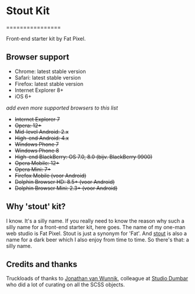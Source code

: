 # Stout Kit
================

Front-end starter kit by Fat Pixel.


## Browser support

- Chrome: latest stable version
- Safari: latest stable version
- Firefox: latest stable version
- Internet Explorer 8+
- iOS 6+

_add even more supported browsers to this list_

- <del>Internet Explorer 7</del>
- <del>Opera: 12+</del>
- <del>Mid-level Android: 2.x</del>
- <del>High-end Android: 4.x</del>
- <del>Windows Phone 7</del>
- <del>Windows Phone 8</del>
- <del>High-end BlackBerry: OS 7.0, 8.0 (bijv. BlackBerry 9900)</del>
- <del>Opera Mobile: 12+</del>
- <del>Opera Mini: 7+</del>
- <del>Firefox Mobile (voor Android)</del>
- <del>Dolphin Browser HD: 8.5+ (voor Android)</del>
- <del>Dolphin Browser Mini: 2.3+ (voor Android)</del>

## Why 'stout' kit?

I know. It's a silly name. If you really need to know the reason why such a silly name for a front-end starter kit, here goes. The name of my one-man web studio is Fat Pixel. Stout is just a synonym for 'Fat'. And [stout](http://en.wikipedia.org/wiki/Stout) is also a name for a dark beer which I also enjoy from time to time. So there's that: a silly name.

## Credits and thanks

Truckloads of thanks to [Jonathan van Wunnik](https://github.com/jolantis), colleague at [Studio Dumbar](http://studiodumbar.com) who did a lot of curating on all the SCSS objects.
